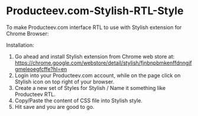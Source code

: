 Producteev.com-Stylish-RTL-Style
================================

To make Producteev.com interface RTL to use with Stylish extension for Chrome Browser:

Installation:

1. Go ahead and install Stylish extension from Chrome web store at: https://chrome.google.com/webstore/detail/stylish/fjnbnpbmkenffdnngjfgmeleoegfcffe?hl=en
2. Login into your Producteev.com account, while on the page click on Stylish icon on top right of your browser.
3. Create a new set of Styles for Stylish / Name it something like Producteev RTL.
4. Copy/Paste the content of CSS file into Stylish style.
5. Hit save and you are good to go.

